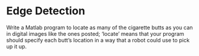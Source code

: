 # Edge Detection

Write a Matlab program to locate as many of the cigarette butts as you can in digital images like the ones posted; ‘locate’ means that your program should specify each butt’s location in a way that a robot could use to pick up it up.
